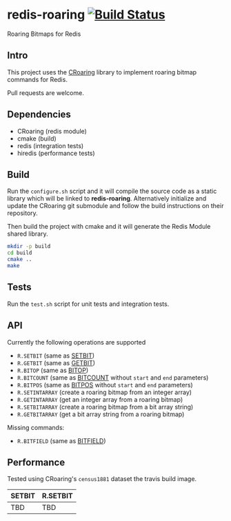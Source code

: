 redis-roaring [![Build Status](https://travis-ci.org/aviggiano/redis-roaring.svg?branch=master)](https://travis-ci.org/aviggiano/redis-roaring)
===========
Roaring Bitmaps for Redis

## Intro

This project uses the [CRoaring](https://github.com/RoaringBitmap/CRoaring) library to implement roaring bitmap commands for Redis.

Pull requests are welcome.

## Dependencies

- CRoaring (redis module)
- cmake (build)
- redis (integration tests)
- hiredis (performance tests)

## Build

Run the `configure.sh` script and it will compile the source code as a static library which will be linked to **redis-roaring**. Alternatively initialize and update the CRoaring git submodule and follow the build instructions on their repository.

Then build the project with cmake and it will generate the Redis Module shared library.

```bash
mkdir -p build
cd build
cmake ..
make
```

## Tests

Run the `test.sh` script for unit tests and integration tests.

## API

Currently the following operations are supported

- `R.SETBIT` (same as [SETBIT](https://redis.io/commands/setbit))
- `R.GETBIT` (same as [GETBIT](https://redis.io/commands/getbit))
- `R.BITOP` (same as [BITOP](https://redis.io/commands/bitop))
- `R.BITCOUNT` (same as [BITCOUNT](https://redis.io/commands/bitcount) without `start` and `end` parameters)
- `R.BITPOS` (same as [BITPOS](https://redis.io/commands/bitpos) without `start` and `end` parameters)
- `R.SETINTARRAY` (create a roaring bitmap from an integer array)
- `R.GETINTARRAY` (get an integer array from a roaring bitmap)
- `R.SETBITARRAY` (create a roaring bitmap from a bit array string)
- `R.GETBITARRAY` (get a bit array string from a roaring bitmap)

Missing commands:

- `R.BITFIELD` (same as [BITFIELD](https://redis.io/commands/bitfield))

## Performance

Tested using CRoaring's `census1881` dataset the travis build image.

| SETBIT | R.SETBIT |
| ------ | -------- |
| TBD  | TBD    |
